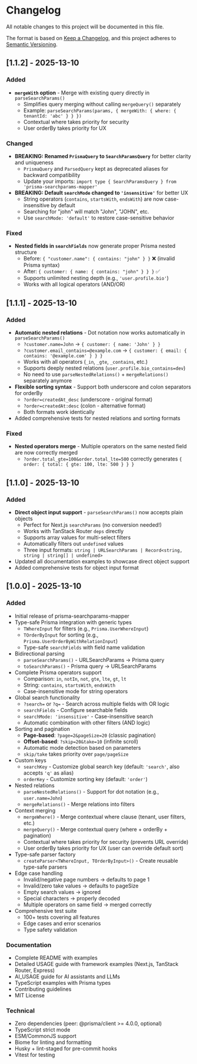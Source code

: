 # Changelog

All notable changes to this project will be documented in this file.

The format is based on [Keep a Changelog](https://keepachangelog.com/en/1.0.0/),
and this project adheres to [Semantic Versioning](https://semver.org/spec/v2.0.0.html).

## [1.1.2] - 2025-13-10

### Added
- **`mergeWith` option** - Merge with existing query directly in `parseSearchParams()`
  - Simplifies query merging without calling `mergeQuery()` separately
  - Example: `parseSearchParams(params, { mergeWith: { where: { tenantId: 'abc' } } })`
  - Contextual where takes priority for security
  - User orderBy takes priority for UX

### Changed
- **BREAKING: Renamed `PrismaQuery` to `SearchParamsQuery`** for better clarity and uniqueness
  - `PrismaQuery` and `ParsedQuery` kept as deprecated aliases for backward compatibility
  - Update your imports: `import type { SearchParamsQuery } from 'prisma-searchparams-mapper'`
- **BREAKING: Default `searchMode` changed to `'insensitive'`** for better UX
  - String operators (`contains`, `startsWith`, `endsWith`) are now case-insensitive by default
  - Searching for "john" will match "John", "JOHN", etc.
  - Use `searchMode: 'default'` to restore case-sensitive behavior

### Fixed
- **Nested fields in `searchFields`** now generate proper Prisma nested structure
  - Before: `{ "customer.name": { contains: "john" } }` ❌ (invalid Prisma syntax)
  - After: `{ customer: { name: { contains: "john" } } }` ✅
  - Supports unlimited nesting depth (e.g., `'user.profile.bio'`)
  - Works with all logical operators (AND/OR)

## [1.1.1] - 2025-13-10

### Added
- **Automatic nested relations** - Dot notation now works automatically in `parseSearchParams()`
  - `?customer.name=John` → `{ customer: { name: 'John' } }`
  - `?customer.email_contains=@example.com` → `{ customer: { email: { contains: '@example.com' } } }`
  - Works with all operators (`_in`, `_gte`, `_contains`, etc.)
  - Supports deeply nested relations (`user.profile.bio_contains=dev`)
  - No need to use `parseNestedRelations()` + `mergeRelations()` separately anymore
- **Flexible sorting syntax** - Support both underscore and colon separators for orderBy
  - `?order=createdAt_desc` (underscore - original format)
  - `?order=createdAt:desc` (colon - alternative format)
  - Both formats work identically
- Added comprehensive tests for nested relations and sorting formats

### Fixed
- **Nested operators merge** - Multiple operators on the same nested field are now correctly merged
  - `?order.total_gte=100&order.total_lte=500` correctly generates `{ order: { total: { gte: 100, lte: 500 } } }`

## [1.1.0] - 2025-13-10

### Added
- **Direct object input support** - `parseSearchParams()` now accepts plain objects
  - Perfect for Next.js `searchParams` (no conversion needed!)
  - Works with TanStack Router `deps` directly
  - Supports array values for multi-select filters
  - Automatically filters out `undefined` values
  - Three input formats: `string | URLSearchParams | Record<string, string | string[] | undefined>`
- Updated all documentation examples to showcase direct object support
- Added comprehensive tests for object input format

## [1.0.0] - 2025-13-10

### Added
- Initial release of prisma-searchparams-mapper
- Type-safe Prisma integration with generic types
  - `TWhereInput` for filters (e.g., `Prisma.UserWhereInput`)
  - `TOrderByInput` for sorting (e.g., `Prisma.UserOrderByWithRelationInput`)
  - Type-safe `searchFields` with field name validation
- Bidirectional parsing
  - `parseSearchParams()` - URLSearchParams → Prisma query
  - `toSearchParams()` - Prisma query → URLSearchParams
- Complete Prisma operators support
  - Comparison: `in`, `notIn`, `not`, `gte`, `lte`, `gt`, `lt`
  - String: `contains`, `startsWith`, `endsWith`
  - Case-insensitive mode for string operators
- Global search functionality
  - `?search=` or `?q=` - Search across multiple fields with OR logic
  - `searchFields` - Configure searchable fields
  - `searchMode: 'insensitive'` - Case-insensitive search
  - Automatic combination with other filters (AND logic)
- Sorting and pagination
  - **Page-based**: `?page=2&pageSize=20` (classic pagination)
  - **Offset-based**: `?skip=20&take=10` (infinite scroll)
  - Automatic mode detection based on parameters
  - `skip/take` takes priority over `page/pageSize`
- Custom keys
  - `searchKey` - Customize global search key (default: `'search'`, also accepts `'q'` as alias)
  - `orderKey` - Customize sorting key (default: `'order'`)
- Nested relations
  - `parseNestedRelations()` - Support for dot notation (e.g., `user.name=John`)
  - `mergeRelations()` - Merge relations into filters
- Context merging
  - `mergeWhere()` - Merge contextual where clause (tenant, user filters, etc.)
  - `mergeQuery()` - Merge contextual query (where + orderBy + pagination)
  - Contextual where takes priority for security (prevents URL override)
  - User orderBy takes priority for UX (user can override default sort)
- Type-safe parser factory
  - `createParser<TWhereInput, TOrderByInput>()` - Create reusable type-safe parsers
- Edge case handling
  - Invalid/negative page numbers → defaults to page 1
  - Invalid/zero take values → defaults to pageSize
  - Empty search values → ignored
  - Special characters → properly decoded
  - Multiple operators on same field → merged correctly
- Comprehensive test suite
  - 100+ tests covering all features
  - Edge cases and error scenarios
  - Type safety validation

### Documentation
- Complete README with examples
- Detailed USAGE guide with framework examples (Next.js, TanStack Router, Express)
- AI_USAGE guide for AI assistants and LLMs
- TypeScript examples with Prisma types
- Contributing guidelines
- MIT License

### Technical
- Zero dependencies (peer: @prisma/client >= 4.0.0, optional)
- TypeScript strict mode
- ESM/CommonJS support
- Biome for linting and formatting
- Husky + lint-staged for pre-commit hooks
- Vitest for testing


